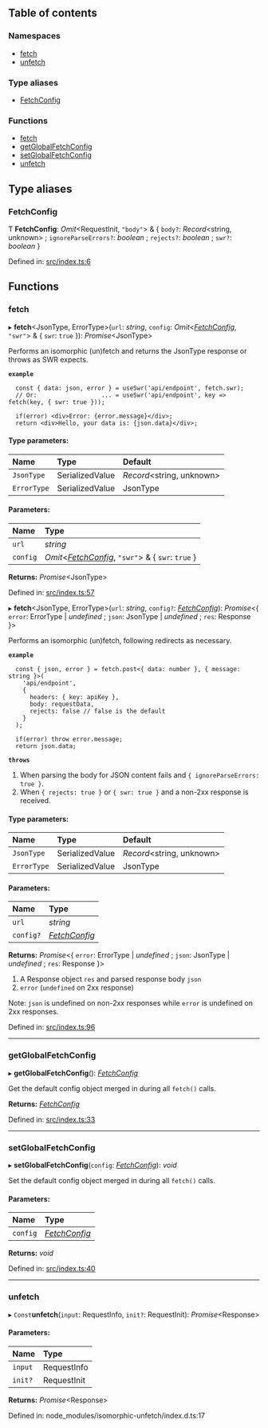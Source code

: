 ## Table of contents

### Namespaces

- [fetch](modules/fetch.md)
- [unfetch](modules/unfetch.md)

### Type aliases

- [FetchConfig](README.md#fetchconfig)

### Functions

- [fetch](README.md#fetch)
- [getGlobalFetchConfig](README.md#getglobalfetchconfig)
- [setGlobalFetchConfig](README.md#setglobalfetchconfig)
- [unfetch](README.md#unfetch)

## Type aliases

### FetchConfig

Ƭ **FetchConfig**: _Omit_<RequestInit, `"body"`\> & { `body?`: _Record_<string,
unknown\> ; `ignoreParseErrors?`: _boolean_ ; `rejects?`: _boolean_ ; `swr?`:
_boolean_ }

Defined in:
[src/index.ts:6](https://github.com/Xunnamius/isomorphic-json-fetch/blob/6259711/src/index.ts#L6)

## Functions

### fetch

▸ **fetch**<JsonType, ErrorType\>(`url`: _string_, `config`:
_Omit_<[_FetchConfig_](README.md#fetchconfig), `"swr"`\> & { `swr`: `true` }):
_Promise_<JsonType\>

Performs an isomorphic (un)fetch and returns the JsonType response or throws as
SWR expects.

**`example`**

```
  const { data: json, error } = useSwr('api/endpoint', fetch.swr);
  // Or:                  ... = useSwr('api/endpoint', key => fetch(key, { swr: true }));

  if(error) <div>Error: {error.message}</div>;
  return <div>Hello, your data is: {json.data}</div>;
```

#### Type parameters:

| Name        | Type            | Default                    |
| :---------- | :-------------- | :------------------------- |
| `JsonType`  | SerializedValue | _Record_<string, unknown\> |
| `ErrorType` | SerializedValue | JsonType                   |

#### Parameters:

| Name     | Type                                                                         |
| :------- | :--------------------------------------------------------------------------- |
| `url`    | _string_                                                                     |
| `config` | _Omit_<[_FetchConfig_](README.md#fetchconfig), `"swr"`\> & { `swr`: `true` } |

**Returns:** _Promise_<JsonType\>

Defined in:
[src/index.ts:57](https://github.com/Xunnamius/isomorphic-json-fetch/blob/6259711/src/index.ts#L57)

▸ **fetch**<JsonType, ErrorType\>(`url`: _string_, `config?`:
[_FetchConfig_](README.md#fetchconfig)): _Promise_<{ `error`: ErrorType \|
_undefined_ ; `json`: JsonType \| _undefined_ ; `res`: Response }\>

Performs an isomorphic (un)fetch, following redirects as necessary.

**`example`**

```
  const { json, error } = fetch.post<{ data: number }, { message: string }>(
    'api/endpoint',
    {
      headers: { key: apiKey },
      body: requestData,
      rejects: false // false is the default
    }
  );

  if(error) throw error.message;
  return json.data;
```

**`throws`**

1. When parsing the body for JSON content fails and
   `{ ignoreParseErrors: true }`.
2. When `{ rejects: true }` or `{ swr: true }` and a non-2xx response is
   received.

#### Type parameters:

| Name        | Type            | Default                    |
| :---------- | :-------------- | :------------------------- |
| `JsonType`  | SerializedValue | _Record_<string, unknown\> |
| `ErrorType` | SerializedValue | JsonType                   |

#### Parameters:

| Name      | Type                                   |
| :-------- | :------------------------------------- |
| `url`     | _string_                               |
| `config?` | [_FetchConfig_](README.md#fetchconfig) |

**Returns:** _Promise_<{ `error`: ErrorType \| _undefined_ ; `json`: JsonType \|
_undefined_ ; `res`: Response }\>

1. A Response object `res` and parsed response body `json`
2. `error` (`undefined` on 2xx response)

Note: `json` is undefined on non-2xx responses while `error` is undefined on 2xx
responses.

Defined in:
[src/index.ts:96](https://github.com/Xunnamius/isomorphic-json-fetch/blob/6259711/src/index.ts#L96)

---

### getGlobalFetchConfig

▸ **getGlobalFetchConfig**(): [_FetchConfig_](README.md#fetchconfig)

Get the default config object merged in during all `fetch()` calls.

**Returns:** [_FetchConfig_](README.md#fetchconfig)

Defined in:
[src/index.ts:33](https://github.com/Xunnamius/isomorphic-json-fetch/blob/6259711/src/index.ts#L33)

---

### setGlobalFetchConfig

▸ **setGlobalFetchConfig**(`config`: [_FetchConfig_](README.md#fetchconfig)):
_void_

Set the default config object merged in during all `fetch()` calls.

#### Parameters:

| Name     | Type                                   |
| :------- | :------------------------------------- |
| `config` | [_FetchConfig_](README.md#fetchconfig) |

**Returns:** _void_

Defined in:
[src/index.ts:40](https://github.com/Xunnamius/isomorphic-json-fetch/blob/6259711/src/index.ts#L40)

---

### unfetch

▸ `Const`**unfetch**(`input`: RequestInfo, `init?`: RequestInit):
_Promise_<Response\>

#### Parameters:

| Name    | Type        |
| :------ | :---------- |
| `input` | RequestInfo |
| `init?` | RequestInit |

**Returns:** _Promise_<Response\>

Defined in: node_modules/isomorphic-unfetch/index.d.ts:17
